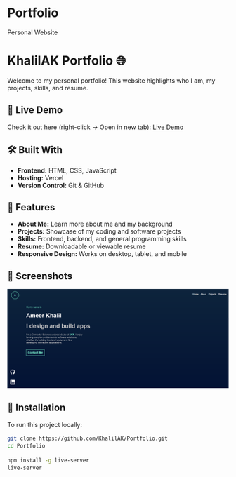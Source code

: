 # Portfolio
Personal Website
# KhalilAK Portfolio 🌐

Welcome to my personal portfolio! This website highlights who I am, my projects, skills, and resume.

## 🚀 Live Demo
Check it out here (right-click → Open in new tab): [Live Demo](portfolio-khalilaks-projects.vercel.app)

## 🛠️ Built With
- **Frontend:** HTML, CSS, JavaScript
- **Hosting:** Vercel
- **Version Control:** Git & GitHub

## 📂 Features
- **About Me:** Learn more about me and my background
- **Projects:** Showcase of my coding and software projects
- **Skills:** Frontend, backend, and general programming skills
- **Resume:** Downloadable or viewable resume
- **Responsive Design:** Works on desktop, tablet, and mobile

## 📸 Screenshots
![Home Page](screenshots/homepage.png)

## 📌 Installation
To run this project locally:

```bash
git clone https://github.com/KhalilAK/Portfolio.git
cd Portfolio

npm install -g live-server
live-server
